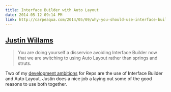 ```yaml
---
title: Interface Builder with Auto Layout
date: 2014-05-12 09:14 PM
link: http://carpeaqua.com/2014/05/09/why-you-should-use-interface-builder-with-auto-layout/
---
```


## [Justin Willams](http://carpeaqua.com/2014/05/09/why-you-should-use-interface-builder-with-auto-layout/)

> You are doing yourself a disservice avoiding Interface Builder now that we are switching to using Auto Layout rather than springs and struts.

Two of my [development ambitions](/2014/05/12/ios-project-reps/) for Reps are the use of Interface Builder and Auto Layout. Justin does a nice job a laying out some of the good reasons to use both together.